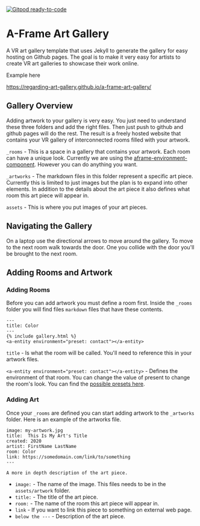 [![Gitpod ready-to-code](https://img.shields.io/badge/Gitpod-ready--to--code-blue?logo=gitpod)](https://gitpod.io/#https://github.com/regarding-art-gallery/a-frame-art-gallery)

# A-Frame Art Gallery

A VR art gallery template that uses Jekyll to generate the gallery for easy hosting on Github pages. The goal is to make it very easy for artists to create VR art galleries to showcase their work online. 

Example here

https://regarding-art-gallery.github.io/a-frame-art-gallery/

## Gallery Overview

Adding artwork to your gallery is very easy. You just need to understand these three folders and add the right files. Then just push to github and github pages will do the rest. The result is a freely hosted website that contains your VR gallery of interconnected rooms filled with your artwork.

`_rooms` - This is a space in a gallery that contains your artwork. Each room can have a unique look. Currently we are using the [aframe-environment-component](https://github.com/supermedium/aframe-environment-component). However you can do anything you want. 

`_artworks` - The markdown files in this folder represent a specific art piece. Currently this is limited to just images but the plan is to expand into other elements. In addition to the details about the art piece it also defines what room this art piece will appear in.

`assets` - This is where you put images of your art pieces. 

## Navigating the Gallery

On a laptop use the directional arrows to move around the gallery. To move to the next room walk towards the door. One you collide with the door you'll be brought to the next room. 

## Adding Rooms and Artwork

### Adding Rooms

Before you can add artwork you must define a room first. Inside the `_rooms` folder you will find files `markdown` files that have these contents.

```
---
title: Color
---
{% include gallery.html %}
<a-entity environment="preset: contact"></a-entity>

```

`title` - Is what the room will be called. You'll need to reference this in your artwork files.

`<a-entity environment="preset: contact"></a-entity>` - Defines the environment of that room. You can change the value of present to change the room's look. You can find the [possible presets here](https://github.com/supermedium/aframe-environment-component#parameters).

### Adding Art

Once your `_rooms` are defined you can start adding artwork to the `_artworks` folder. Here is an example of the artworks file.

```---
image: my-artwork.jpg
title:  This Is My Art's Title
created: 2020
artist: FirstName LastName
room: Color
link: https://somedomain.com/link/to/something
---

A more in depth description of the art piece.

```
- `image:` - The name of the image. This files needs to be in the `assets/artwork` folder. 
- `title:` - The title of the art piece.
- `room:` - The name of the room this art piece will appear in.
- `link` - If you want to link this piece to something on external web page. 
- `below the ---` - Description of the art piece. 








